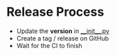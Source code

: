 # Release Process

* Update the __version__ in [\_\_init\_\_.py](../src/ros_d2/ros_d2/__init__.py)
* Create a tag / release on GitHub
* Wait for the CI to finish
  